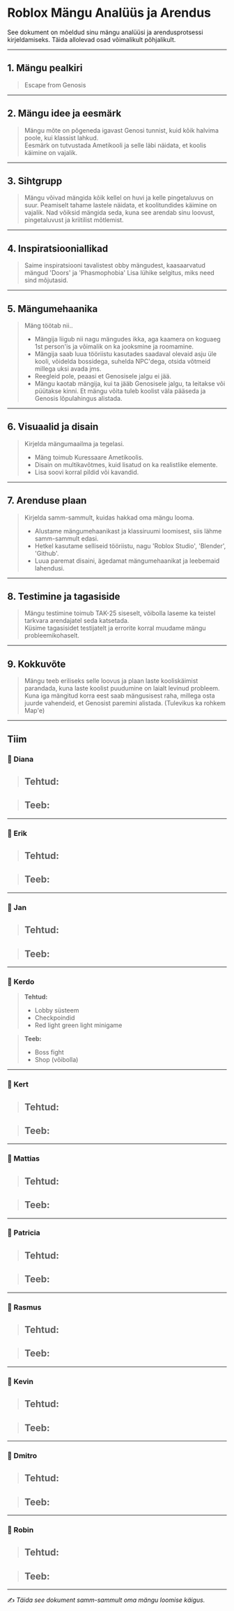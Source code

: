 # Roblox Mängu Analüüs ja Arendus

See dokument on mõeldud sinu mängu analüüsi ja arendusprotsessi kirjeldamiseks. Täida allolevad osad võimalikult põhjalikult.  

---

## 1. Mängu pealkiri
> Escape from Genosis

---

## 2. Mängu idee ja eesmärk
> Mängu mõte on põgeneda igavast Genosi tunnist, kuid kõik halvima poole, kui klassist lahkud.  
> Eesmärk on tutvustada Ametikooli ja selle läbi näidata, et koolis käimine on vajalik.

---

## 3. Sihtgrupp
> Mängu võivad mängida kõik kellel on huvi ja kelle pingetaluvus on suur. Peamiselt tahame lastele näidata, et koolitundides käimine on vajalik. 
> Nad võiksid mängida seda, kuna see arendab sinu loovust, pingetaluvust ja kriitilist mõtlemist.

---

## 4. Inspiratsiooniallikad
> Saime inspiratsiooni tavalistest obby mängudest, kaasaarvatud mängud 'Doors' ja 'Phasmophobia'
> Lisa lühike selgitus, miks need sind mõjutasid.

---

## 5. Mängumehaanika
> Mäng töötab nii.. 
> - Mängija liigub nii nagu mängudes ikka, aga kaamera on koguaeg 1st person'is ja võimalik on ka jooksmine ja roomamine. 
> - Mängija saab luua tööriistu kasutades saadaval olevaid asju üle kooli, võidelda bossidega, suhelda NPC'dega, otsida võtmeid millega uksi avada jms. 
> - Reegleid pole, peaasi et Genosisele jalgu ei jää.
> - Mängu kaotab mängija, kui ta jääb Genosisele jalgu, ta leitakse või püütakse kinni. Et mängu võita tuleb koolist väla pääseda ja Genosis lõpulahingus alistada.

---

## 6. Visuaalid ja disain
> Kirjelda mängumaailma ja tegelasi.  
> - Mäng toimub Kuressaare Ametikoolis. 
> - Disain on multikavõtmes, kuid lisatud on ka realistlike elemente. 
> - Lisa soovi korral pildid või kavandid.

---

## 7. Arenduse plaan
> Kirjelda samm-sammult, kuidas hakkad oma mängu looma.  
> - Alustame mängumehaanikast ja klassiruumi loomisest, siis lähme samm-sammult edasi. 
> - Hetkel kasutame selliseid tööriistu, nagu 'Roblox Studio', 'Blender', 'Github'.
> - Luua paremat disaini, ägedamat mängumehaanikat ja leebemaid lahendusi.

---

## 8. Testimine ja tagasiside
> Mängu testimine toimub TAK-25 siseselt, võibolla laseme ka teistel tarkvara arendajatel seda katsetada.  
> Küsime tagasisidet testijatelt ja errorite korral muudame mängu probleemikohaselt.

---

## 9. Kokkuvõte
> Mängu teeb eriliseks selle loovus ja plaan laste kooliskäimist parandada, kuna laste koolist puudumine on laialt levinud probleem.
> Kuna iga mängitud korra eest saab mängusisest raha, millega osta juurde vahendeid, et Genosist paremini alistada. (Tulevikus ka rohkem Map'e)

---

## Tiim

### 👤 Diana
> **Tehtud:**  
> - 

> **Teeb:**  
> - 

---

### 👤 Erik
> **Tehtud:**  
> - 

> **Teeb:**  
> - 

---
### 👤 Jan
> **Tehtud:**  
> - 

> **Teeb:**  
> - 

---
### 👤 Kerdo
> **Tehtud:**  
> - Lobby süsteem
> - Checkpoindid
> - Red light green light minigame

> **Teeb:**  
> - Boss fight
> - Shop (võibolla)

---
### 👤 Kert
> **Tehtud:**  
> - 

> **Teeb:**  
> - 

---
### 👤 Mattias
> **Tehtud:**  
> - 

> **Teeb:**  
> - 

---
### 👤 Patricia
> **Tehtud:**  
> - 

> **Teeb:**  
> - 

---
### 👤 Rasmus
> **Tehtud:**  
> - 

> **Teeb:**  
> - 

---
### 👤 Kevin
> **Tehtud:**  
> - 

> **Teeb:**  
> - 

---
### 👤 Dmitro
> **Tehtud:**  
> - 

> **Teeb:**  
> - 

---

### 👤 Robin
> **Tehtud:**  
> - 

> **Teeb:**  
> - 

---


✍️ *Täida see dokument samm-sammult oma mängu loomise käigus.*
